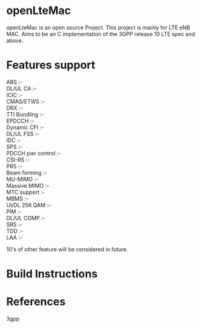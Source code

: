 # openLteMac
openLteMac is an open source Project. This project is mainly for LTE eNB  MAC. Aims to be an C implementation of the 3GPP release 10 LTE spec and above.



# Features support
  ABS		:-\
  DL/UL CA	:-\
  ICIC		:-\
  CMAS/ETWS	:-\
  DRX		:-\
  TTI Bundling	:-\
  EPDCCH	:-\
  Dynamic CFI	:-\
  DL/UL FSS	:-\
  IDC		:-\
  SPS		:-\
  PDCCH pwr control	:-\
  CSI-RS	:-\
  PRS		:-\
  Beam forming	:-\
  MU-MIMO	:-\
  Massive MIMO	:-\
  MTC support	:-\
  MBMS		:-\
  Ul/DL 256 QAM	:-\
  PIM		:-\
  DL/UL COMP	:-\
  SRS		:-\
  TDD		:-\
  LAA		:-

  
10's of other feature will be considered in future.
  

# Build Instructions





# References
  3gpp
  





